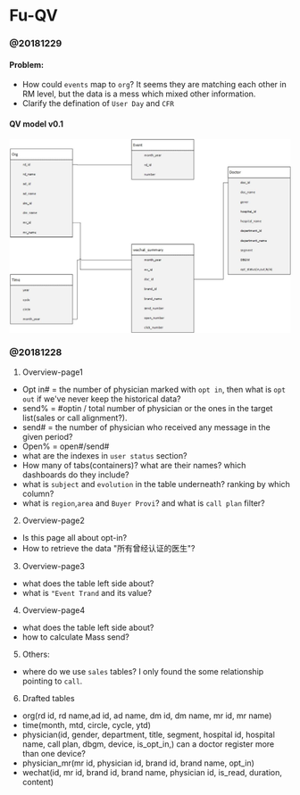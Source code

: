 # Fu-QV
### @20181229
#### Problem:
* How could `events` map to `org`? It seems they are matching each other in RM level, but the data is a mess which mixed other information. 
* Clarify the defination of `User Day` and `CFR`


#### QV model v0.1
![img](/imgs/QV_Model.jpg)


### @20181228
1. Overview-page1
* Opt in# = the number of physician marked with `opt in`, then what is `opt out` if we've never keep the historical data?
* send% = #optin / total number of physician or the ones in the target list(sales or call alignment?). 
* send# = the number of physician who received any message in the given period?
* Open% = open#/send#
* what are the indexes in `user status` section?
* How many of tabs(containers)? what are their names? which dashboards do they include?
* what is `subject` and `evolution` in the table underneath? ranking by which column?
* what is `region`,`area` and `Buyer Provi`? and what is `call plan` filter?

2. Overview-page2
* Is this page all about opt-in?
* How to retrieve the data "所有曾经认证的医生"?

3. Overview-page3
* what does the table left side about?
* what is `"Event Trand` and its value?

4. Overview-page4
* what does the table left side about?
* how to calculate Mass send? 

5. Others:
* where do we use `sales` tables? I only found the some relationship pointing to `call`. 

6. Drafted tables
* org(rd id, rd name,ad id, ad name, dm id, dm name, mr id, mr name)
* time(month, mtd, circle, cycle, ytd)
* physician(id, gender, department, title, segment, hospital id, hospital name, call plan, dbgm, device, is_opt_in,) can a doctor register more than one device?
* physician_mr(mr id, physician id, brand id, brand name, opt_in)
* wechat(id, mr id, brand id, brand name, physician id, is_read, duration, content) 
  
